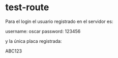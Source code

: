 # test-route

Para el login el usuario registrado en el servidor es:

username: oscar
password: 123456


y la única placa registrada:

ABC123
